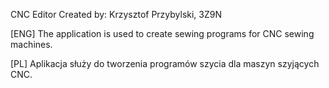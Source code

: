CNC Editor
Created by: Krzysztof Przybylski, 3Z9N

[ENG]
The application is used to create sewing programs for CNC sewing machines.

[PL]
Aplikacja służy do tworzenia programów szycia dla maszyn szyjących CNC.
